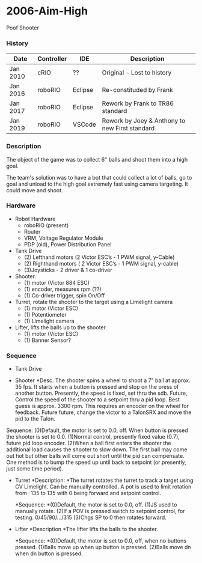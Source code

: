 # 2006-Aim-High
Poof Shooter

### History

 Date | Controller | IDE | Description
 -----|------------|-----|------------
 Jan 2010 | cRIO | ?? | Original - Lost to history
 Jan 2016 | roboRIO | Eclipse | Re-constituded by Frank
 Jan 2017 | roboRIO | Eclipse | Rework by Frank to TR86 standard
 Jan 2019 | roboRIO | VSCode | Rework by Joey & Anthony to new First standard

### Description
The object of the game was to collect 6" balls and shoot them into a high goal.

The team's solution was to have a bot that could collect a lot of balls, go to goal and unload to the high goal extremely fast using camera targeting.  It could move and shoot.

### Hardware
* Robot Hardware
    * roboRIO (present)
    * Router
    * VRM, Voltage Regulator Module
    * PDP (old), Power Distribution Panel
* Tank Drive
    * (2) Lefthand motors (2 Victor ESC’s - 1 PWM signal, y-Cable)
    * (2) Righthand motors ( 2 Victor ESC’s - 1 PWM signal, y-cable)
    * (3)Joysticks - 2 driver & 1 co-driver
* Shooter.
    * (1) motor (Victor 884 ESC)
    * (1) encoder, measures rpm (??)
    * (1) Co-driver trigger, spin On/Off
* Turret, rotate the shooter to the target using a Limelight camera
    * (1) motor (Victor ESC)
    * (1) Potentiometer
    * (1) Limelight camera
* Lifter, lifts the balls up to the shooter
    * (1) motor (Victor ESC)
    * (1) Banner Sensor?

### Sequence
* Tank Drive

* Shooter
    *Desc.
The shooter spins a wheel to shoot a 7" ball at approx. 35 fps.  It starts when a button is pressed
and stop on the press of another button.
Presently, the speed is fixed, set thru the sdb.
Future, Control the speed of the shooter to a setpoint thru a pid loop.  Best guess is approx.
3300 rpm.  This requires an encoder on the wheel for feedback.
Future future, change the victor to a TalonSRX and move the pid to the Talon.

Sequence:
(0)Default, the motor is set to 0.0, off.
When button is pressed the shooter is set to 0.0.
(1)Normal control, presently fixed value (0.7), future pid loop encoder.
(2)When a ball first enters the shooter the additional load causes the shooter to slow down.  The
first ball may come out hot but other balls will come out short until the pid can compensate.  One
method is to bump the speed up until back to setpoint (or presently, just some time period).

* Turret
    *Description:
        *The turret rotates the turret to track a target using CV Limelight.  Can be manually controlled.  A pot is used to limit rotation from -135 to 135 with 0 being forward and setpoint control.

    *Sequence:
        *(0)Default, the motor is set to 0.0, off.
        (1)JS used to manually rotate.
        (2)If a POV is pressed switch to setpoint control, for testing. 0/45/90/.../315
        (3)Chgs SP to 0 then rotates forward.

* Lifter
    *Description
        *The lifter lifts the balls to the shooter.

    *Sequence:
        *(0)Default, the motor is set to 0.0, off, when no buttons pressed.
(1)Balls move up when up button is pressed.
(2)Balls move dn when dn button is pressed.

